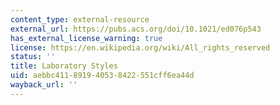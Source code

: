 ```yaml
---
content_type: external-resource
external_url: https://pubs.acs.org/doi/10.1021/ed076p543
has_external_license_warning: true
license: https://en.wikipedia.org/wiki/All_rights_reserved
status: ''
title: Laboratory Styles
uid: aebbc411-8919-4053-8422-551cff6ea44d
wayback_url: ''
---
```

